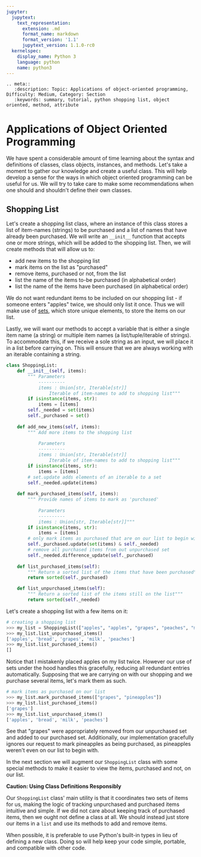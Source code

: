 ```yaml
---
jupyter:
  jupytext:
    text_representation:
      extension: .md
      format_name: markdown
      format_version: '1.1'
      jupytext_version: 1.1.0-rc0
  kernelspec:
    display_name: Python 3
    language: python
    name: python3
---
```


```raw_mimetype="text/restructuredtext"
.. meta::
   :description: Topic: Applications of object-oriented programming, Difficulty: Medium, Category: Section
   :keywords: summary, tutorial, python shopping list, object oriented, method, attribute
```

# Applications of Object Oriented Programming

We have spent a considerable amount of time learning about the syntax and definitions of classes, class objects, instances, and methods. Let's take a moment to gather our knowledge and create a useful class. This will help develop a sense for the ways in which object oriented programming can be useful for us. We will try to take care to make some recommendations when one should and shouldn't define their own classes. 


## Shopping List
Let's create a shopping list class, where an instance of this class stores a list of item-names (strings) to be purchased and a list of names that have already been purchased. We will write an `__init__` function that accepts one or more strings, which will be added to the shopping list. Then, we will create methods that will allow us to:

- add new items to the shopping list
- mark items on the list as "purchased"
- remove items, purchased or not, from the list
- list the name of the items to-be purchased (in alphabetical order)
- list the name of the items have been purchased (in alphabetical order)

We do not want redundant items to be included on our shopping list - if someone enters "apples" twice, we should only list it once. Thus we will make use of [sets](http://www.pythonlikeyoumeanit.com/Module2_EssentialsOfPython/DataStructures_III_Sets_and_More.html#The-%E2%80%9CSet%E2%80%9D-Data-Structure), which store unique elements, to store the items on our list.

Lastly, we will want our methods to accept a variable that is either a single item name (a string) or multiple item names (a list/tuple/iterable of strings). To accommodate this, if we receive a sole string as an input, we will place it in a list before carrying on. This will ensure that we are always working with an iterable containing a string.




```python
class ShoppingList:
    def __init__(self, items):
        """ Parameters
            ----------
            items : Union[str, Iterable[str]]
                Iterable of item-names to add to shopping list"""
        if isinstance(items, str):
            items = [items]
        self._needed = set(items)
        self._purchased = set()
    
    def add_new_items(self, items):
        """ Add more items to the shopping list 
            
            Parameters
            ----------
            items : Union[str, Iterable[str]]
                Iterable of item-names to add to shopping list"""
        if isinstance(items, str):
            items = [items]
        # set.update adds elements of an iterable to a set  
        self._needed.update(items) 
        
    def mark_purchased_items(self, items):
        """ Provide names of items to mark as 'purchased' 
            
            Parameters
            ----------
            items : Union[str, Iterable[str]]"""
        if isinstance(items, str):
            items = [items]
        # only mark items as purchased that are on our list to begin with
        self._purchased.update(set(items) & self._needed)
        # remove all purchased items from out unpurchased set
        self._needed.difference_update(self._purchased)
    
    def list_purchased_items(self):
        """ Return a sorted list of the items that have been purchased"""
        return sorted(self._purchased)

    def list_unpurchased_items(self):
        """ Return a sorted list of the items still on the list"""
        return sorted(self._needed)
```

<!-- #region -->
Let's create a shopping list with a few items on it:

```python
# creating a shopping list
>>> my_list = ShoppingList(["apples", "apples", "grapes", "peaches", "milk", "bread"])
>>> my_list.list_unpurchased_items()
['apples', 'bread', 'grapes', 'milk', 'peaches']
>>> my_list.list_purchased_items()
[]
```

Notice that I mistakenly placed apples on my list twice. However our use of sets under the hood handles this gracefully, reducing all redundant entries automatically. Supposing that we are carrying on with our shopping and we purchase several items, let's mark them as such.

```python
# mark items as purchased on our list
>>> my_list.mark_purchased_items(["grapes", "pineapples"])
>>> my_list.list_purchased_items()
['grapes']
>>> my_list.list_unpurchased_items()
['apples', 'bread', 'milk', 'peaches']
```

See that "grapes" were appropriately removed from our unpurchased set and added to our purchased set. Additionally, our implementation gracefully ignores our request to mark pineapples as being purchased, as pineapples weren't even on our list to begin with.

In the next section we will augment our `ShoppingList` class with some special methods to make it easier to view the items, purchased and not, on our list.
<!-- #endregion -->

<div class="alert alert-warning">

**Caution: Using Class Definitions Responsibly**

Our `ShoppingList` class' main utility is that it coordinates two sets of items for us, making the logic of tracking unpurchased and purchased items intuitive and simple. If we did not care about keeping track of purchased items, then we ought not define a class at all. We should instead just store our items in a `list` and use its methods to add and remove items. 

When possible, it is preferable to use Python's built-in types in lieu of defining a new class. Doing so will help keep your code simple, portable, and compatible with other code.

</div>
